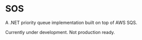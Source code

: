 SOS
===

A .NET priority queue implementation built on top of AWS SQS.

Currently under development. Not production ready.
